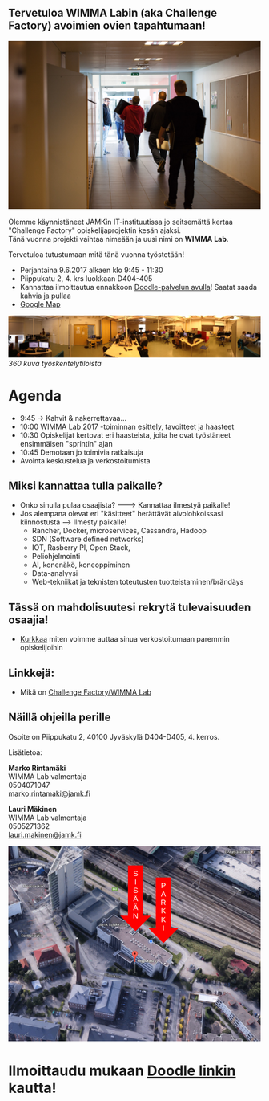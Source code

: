 ## Tervetuloa WIMMA Labin (aka Challenge Factory) avoimien ovien tapahtumaan!

![](img/IMG_4646.jpg)

Olemme käynnistäneet JAMKin IT-instituutissa jo seitsemättä kertaa "Challenge Factory" opiskelijaprojektin kesän ajaksi.  
Tänä vuonna projekti vaihtaa nimeään ja uusi nimi on __WIMMA Lab__.

Tervetuloa tutustumaan mitä tänä vuonna työstetään!

* Perjantaina 9.6.2017 alkaen klo 9:45 - 11:30
* Piippukatu 2, 4. krs luokkaan D404-405
* Kannattaa ilmoittautua ennakkoon [Doodle-palvelun avulla](https://doodle.com/poll/rc8r9cvyr2dv4rzt)! Saatat saada kahvia ja pullaa
* [Google Map](https://www.google.fi/maps/place/Jyv%C3%A4skyl%C3%A4n+Ammattikorkeakoulu+Oy/@62.2416303,25.7598717,18.75z/data=!4m5!3m4!1s0x0000000000000000:0x75aa55a81cd7c009!8m2!3d62.2416224!4d25.7597309?hl=en)

![](img/360-tyotila.jpg)
_360 kuva työskentelytiloista_

# Agenda

* 9:45 -> Kahvit & nakerrettavaa...
* 10:00 WIMMA Lab 2017 -toiminnan esittely, tavoitteet ja haasteet
* 10:30 Opiskelijat kertovat eri haasteista, joita he ovat työstäneet ensimmäisen "sprintin" ajan
* 10:45 Demotaan jo toimivia ratkaisuja
* Avointa keskustelua ja verkostoitumista

## Miksi kannattaa tulla paikalle?

* Onko sinulla pulaa osaajista? ---> Kannattaa ilmestyä paikalle!
* Jos alempana olevat eri "käsitteet" herättävät aivolohkoissasi kiinnostusta --> Ilmesty paikalle!
    * Rancher, Docker, microservices, Cassandra, Hadoop
    * SDN (Software defined networks)
    * IOT, Rasberry PI, Open Stack,
    * Peliohjelmointi
    * AI, konenäkö, koneoppiminen
    * Data-analyysi
    * Web-tekniikat ja teknisten toteutusten tuotteistaminen/brändäys

## Tässä on mahdolisuutesi rekrytä tulevaisuuden osaajia!

* [Kurkkaa](https://github.com/wimmalab/welcome/blob/master/sponsoreille.md) miten voimme auttaa sinua verkostoitumaan paremmin opiskelijoihin 

## Linkkejä:

* Mikä on [Challenge Factory/WIMMA Lab](http://WIMMALAB.github.io)

## Näillä ohjeilla perille

Osoite on Piippukatu 2, 40100 Jyväskylä
D404-D405, 4. kerros.

Lisätietoa:  

__Marko Rintamäki__  
WIMMA Lab valmentaja  
0504071047  
marko.rintamaki@jamk.fi  


__Lauri Mäkinen__  
WIMMA Lab valmentaja  
0505271362  
lauri.makinen@jamk.fi  


![Parkkiohjeet](img/piippukatu_ohjeet.png)


# __Ilmoittaudu mukaan [Doodle linkin](https://doodle.com/poll/rc8r9cvyr2dv4rzt) kautta!__
